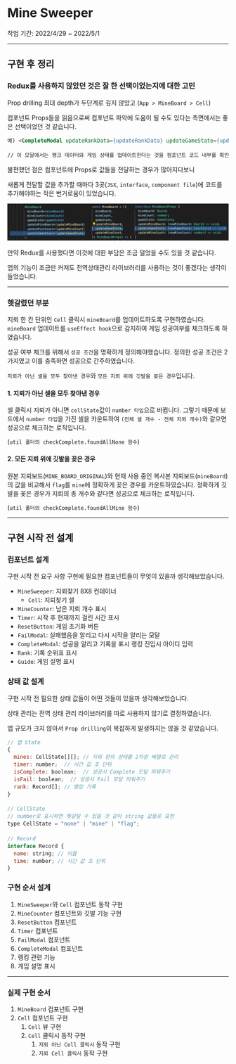 # Mine Sweeper

작업 기간: 2022/4/29 ~ 2022/5/1

---

## 구현 후 정리

### Redux를 사용하지 않았던 것은 잘 한 선택이었는지에 대한 고민

Prop drilling 최대 depth가 두단계로 깊지 않았고 (`App > MineBoard > Cell`)

컴포넌트 Props들을 읽음으로써 컴포넌트 파악에 도움이 될 수도 있다는 측면에서는 좋은 선택이었던 것 같습니다.

```HTML
예) <CompleteModal updateRankData={updateRankData} updateGameState={updateGameState} ... />

// 이 모달에서는 랭크 데이터와 게임 상태를 업데이트한다는 것을 컴포넌트 코드 내부를 확인하기 전에 알 수 있음
```

불편했던 점은 컴포넌트에 Props로 값들을 전달하는 경우가 많아지다보니

새롭게 전달할 값을 추가할 때마다 3곳(`JSX`, `interface`, `component file`)에 코드를 추가해야하는 작은 번거로움이 있었습니다.

<img src="./previews/propAdding.png" alt="example" />

만약 Redux를 사용했다면 이것에 대한 부담은 조금 덜었을 수도 있을 것 같습니다.

앱의 기능이 조금만 커져도 전역상태관리 라이브러리를 사용하는 것이 좋겠다는 생각이 들었습니다.

---

### 헷갈렸던 부분

지뢰 한 칸 단위인 `Cell` 클릭시 `mineBoard`를 업데이트하도록 구현하였습니다. `mineBoard` 업데이트를 `useEffect hook`으로 감지하여 게임 성공여부를 체크하도록 하였습니다.

성공 여부 체크를 위해서 `성공 조건`을 명확하게 정의해야했습니다. 정의한 성공 조건은 2가지였고 이를 충족하면 성공으로 간주하였습니다.

`지뢰가 아닌 셀을 모두 찾아낸 경우`와 `모든 지뢰 위에 깃발을 꽂은 경우`입니다.

#### 1. 지뢰가 아닌 셀을 모두 찾아낸 경우

셀 클릭시 지뢰가 아니면 `cellState`값이 `number 타입`으로 바뀝니다. 그렇기 때문에 보드에서 `number 타입`을 가진 셀을 카운트하여 `(전체 셀 개수 - 전체 지뢰 개수)`와 같으면 성공으로 체크하는 로직입니다.

(`util 폴더의 checkComplete.foundAllNone 함수`)

#### 2. 모든 지뢰 위에 깃발을 꽂은 경우

원본 지뢰보드(`MINE_BOARD_ORIGINAL`)와 현재 사용 중인 복사본 지뢰보드(`mineBoard`)의 값을 비교해서 `flag`를 `mine`에 정확하게 꽂은 경우를 카운트하였습니다. 정확하게 깃발을 꽂은 경우가 지뢰의 총 개수와 같다면 성공으로 체크하는 로직입니다.

(`util 폴더의 checkComplete.foundAllMine 함수`)

---

## 구현 시작 전 설계

### 컴포넌트 설계

구현 시작 전 요구 사항 구현에 필요한 컴포넌트들이 무엇이 있을까 생각해보았습니다.

- `MineSweeper`: 지뢰찾기 8X8 컨테이너
  - `Cell`: 지뢰찾기 셀
- `MineCounter`: 남은 지뢰 개수 표시
- `Timer`: 시작 후 현재까지 걸린 시간 표시
- `ResetButton`: 게임 초기화 버튼
- `FailModal`: 실패했음을 알리고 다시 시작을 알리는 모달
- `CompleteModal`: 성공을 알리고 기록을 표시 랭킹 진입시 아이디 입력
- `Rank`: 기록 순위표 표시
- `Guide`: 게임 설명 표시

### 상태 값 설계

구현 시작 전 필요한 상태 값들이 어떤 것들이 있을까 생각해보았습니다.

상태 관리는 전역 상태 관리 라이브러리를 따로 사용하지 않기로 결정하였습니다.

앱 규모가 크지 않아서 `Prop drilling`이 복잡하게 발생하지는 않을 것 같았습니다.

```javascript
// 앱 State
{
  mines: CellState[][]; // 지뢰 판의 상태를 2차원 배열로 관리
  timer: number;  // 시간 값 초 단위
  isComplete: boolean;  // 성공시 Complete 모달 띄워주기
  isFail: boolean;  // 성공시 Fail 모달 띄워주기
  rank: Record[]; // 랭킹 기록
}

// CellState
// number로 표시하면 헷갈릴 수 있을 것 같아 string 값들로 표현
type CellState = "none" | "mine" | "flag";

// Record
interface Record {
  name: string; // 이름
  time: number; // 시간 값 초 단위
}

```

### 구현 순서 설계

1. `MineSweeper`와 `Cell` 컴포넌트 동작 구현
2. `MineCounter` 컴포넌트와 깃발 기능 구현
3. `ResetButton` 컴포넌트
4. `Timer` 컴포넌트
5. `FailModal` 컴포넌트
6. `CompleteModal` 컴포넌트
7. 랭킹 관련 기능
8. 게임 설명 표시

---

### 실제 구현 순서

1. `MineBoard` 컴포넌트 구현
2. `Cell` 컴포넌트 구현
   1. `Cell` 뷰 구현
   2. `Cell` 클릭시 동작 구현
      1. `지뢰 아닌 Cell 클릭시` 동작 구현
      2. `지뢰 Cell 클릭시` 동작 구현
